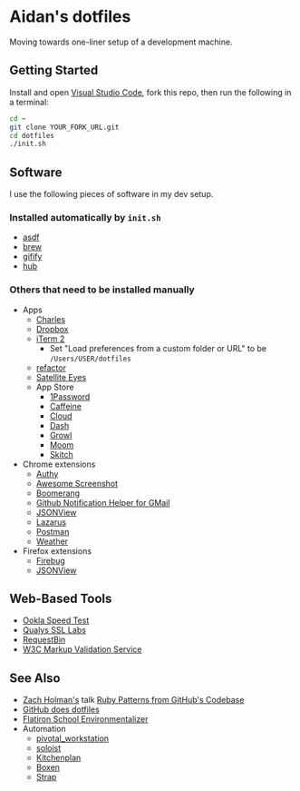 # Aidan's dotfiles

Moving towards one-liner setup of a development machine.

## Getting Started

Install and open [Visual Studio Code](https://code.visualstudio.com/), fork this repo, then run the following in a terminal:

```bash
cd ~
git clone YOUR_FORK_URL.git
cd dotfiles
./init.sh
```

## Software

I use the following pieces of software in my dev setup.

### Installed automatically by `init.sh`

* [asdf](https://asdf-vm.com/)
* [brew](http://mxcl.github.com/homebrew/)
* [gifify](https://github.com/jclem/gifify)
* [hub](https://hub.github.com)

### Others that need to be installed manually

* Apps
    - [Charles](http://www.charlesproxy.com/)
    - [Dropbox](http://db.tt/y5bnAOst)
    - [iTerm 2](http://www.iterm2.com)
        - Set "Load preferences from a custom folder or URL" to be `/Users/USER/dotfiles`
    - [refactor](https://github.com/afeld/refactor)
    - [Satellite Eyes](http://satelliteeyes.tomtaylor.co.uk/)
    - App Store
        - [1Password](https://itunes.apple.com/us/app/1password-password-manager/id443987910?mt=12)
        - [Caffeine](http://itunes.apple.com/us/app/caffeine/id411246225)
        - [Cloud](http://itunes.apple.com/us/app/cloud/id417602904)
        - [Dash](https://itunes.apple.com/us/app/dash/id458034879)
        - [Growl](https://itunes.apple.com/us/app/growl/id467939042?mt=12)
        - [Moom](https://itunes.apple.com/us/app/moom/id419330170?mt=12)
        - [Skitch](https://itunes.apple.com/us/app/skitch/id425955336?mt=12)
* Chrome extensions
    - [Authy](https://www.authy.com/)
    - [Awesome Screenshot](https://chrome.google.com/webstore/detail/awesome-screenshot-captur/alelhddbbhepgpmgidjdcjakblofbmce)
    - [Boomerang](http://www.boomeranggmail.com/)
    - [Github Notification Helper for GMail](https://chrome.google.com/webstore/detail/github-notification-helpe/gmhijkhbpihfmkmhmcfebmlkaekgmaje)
    - [JSONView](https://chrome.google.com/webstore/detail/jsonview/chklaanhfefbnpoihckbnefhakgolnmc)
    - [Lazarus](https://chrome.google.com/webstore/detail/loljledaigphbcpfhfmgopdkppkifgno)
    - [Postman](https://chrome.google.com/webstore/detail/postman-rest-client/fdmmgilgnpjigdojojpjoooidkmcomcm)
    - [Weather](https://chrome.google.com/webstore/detail/weather/ihbiedpeaicgipncdnnkikeehnjiddck)
* Firefox extensions
    - [Firebug](https://www.getfirebug.com)
    - [JSONView](https://addons.mozilla.org/en-US/firefox/addon/jsonview/)

## Web-Based Tools

* [Ookla Speed Test](http://www.speedtest.net/)
* [Qualys SSL Labs](https://www.ssllabs.com/ssltest/)
* [RequestBin](http://requestb.in/)
* [W3C Markup Validation Service](http://validator.w3.org/)

## See Also

* [Zach Holman's](http://zachholman.com/) talk [Ruby Patterns from GitHub's Codebase](http://speakerdeck.com/u/holman/p/ruby-patterns-from-githubs-codebase?slide=7)
* [GitHub does dotfiles](http://dotfiles.github.com)
* [Flatiron School Environmentalizer](https://github.com/flatiron-school/environmentalizer/)
* Automation
    - [pivotal_workstation](https://github.com/pivotal/pivotal_workstation)
    - [soloist](https://github.com/mkocher/soloist)
    - [Kitchenplan](https://github.com/kitchenplan/kitchenplan)
    - [Boxen](https://boxen.github.com)
    - [Strap](https://github.com/mikemcquaid/strap)
